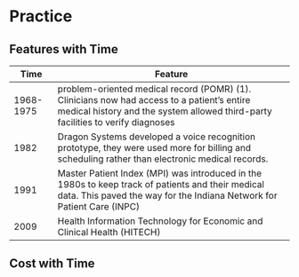 # Practice


## Features with Time 


| Time | Feature |
| ----- | ----- |
| 1968-1975  |  problem-oriented medical record (POMR) (1).  Clinicians now had access to a patient’s entire medical history and the system allowed third-party facilities to verify diagnoses |
| 1982 | Dragon Systems developed a voice recognition prototype,  they were used more for billing and scheduling rather than electronic medical records.|
| 1991 | Master Patient Index (MPI) was introduced in the 1980s to keep track of patients and their medical data. This paved the way for the Indiana Network for Patient Care (INPC)|
| 2009 |  Health Information Technology for Economic and Clinical Health (HITECH)|


## Cost with Time 

